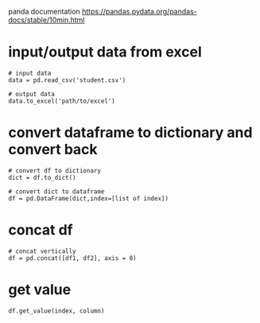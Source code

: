 panda documentation
https://pandas.pydata.org/pandas-docs/stable/10min.html

# input/output data from excel
```
# input data
data = pd.read_csv('student.csv')

# output data
data.to_excel('path/to/excel')
```
# convert dataframe to dictionary and convert back
```
# convert df to dictionary
dict = df.to_dict()

# convert dict to dataframe
df = pd.DataFrame(dict,index=[list of index])
```

# concat df
```
# concat vertically
df = pd.concat([df1, df2], axis = 0)
```

# get value
```
df.get_value(index, column)
```
